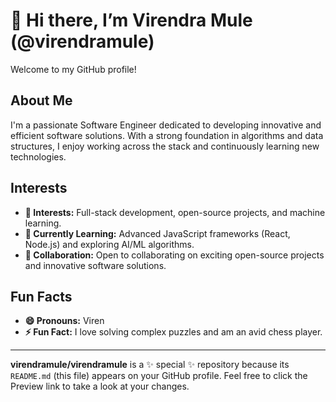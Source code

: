 # 👋 Hi there, I’m Virendra Mule (@virendramule)

Welcome to my GitHub profile!

## About Me

I'm a passionate Software Engineer dedicated to developing innovative and efficient software solutions. With a strong foundation in algorithms and data structures, I enjoy working across the stack and continuously learning new technologies.

## Interests

- **👀 Interests:** Full-stack development, open-source projects, and machine learning.
- **🌱 Currently Learning:** Advanced JavaScript frameworks (React, Node.js) and exploring AI/ML algorithms.
- **💞️ Collaboration:** Open to collaborating on exciting open-source projects and innovative software solutions.

## Fun Facts

- **😄 Pronouns:** Viren
- **⚡ Fun Fact:** I love solving complex puzzles and am an avid chess player.

---

**virendramule/virendramule** is a ✨ special ✨ repository because its `README.md` (this file) appears on your GitHub profile. Feel free to click the Preview link to take a look at your changes.
